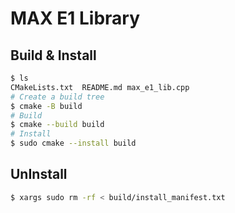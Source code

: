 # MAX E1 Library

## Build & Install

```sh
$ ls
CMakeLists.txt  README.md max_e1_lib.cpp
# Create a build tree
$ cmake -B build
# Build
$ cmake --build build
# Install
$ sudo cmake --install build
```

## UnInstall

```sh
$ xargs sudo rm -rf < build/install_manifest.txt
```
